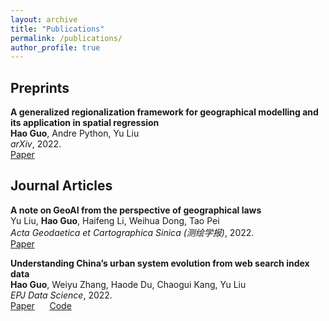 ```yaml
---
layout: archive
title: "Publications"
permalink: /publications/
author_profile: true
---
```


## Preprints
<b>A generalized regionalization framework for geographical modelling and its application in spatial regression</b><br>
<b>Hao Guo</b>, Andre Python, Yu Liu<br>
<i>arXiv</i>, 2022.<br>
[Paper](https://arxiv.org/abs/2206.09429)  

## Journal Articles

<b>A note on GeoAI from the perspective of geographical laws</b><br>
Yu Liu, <b>Hao Guo</b>, Haifeng Li, Weihua Dong, Tao Pei<br>
<i>Acta Geodaetica et Cartographica Sinica (*测绘学报*)</i>, 2022.<br>
[Paper](http://xb.sinomaps.com/CN/10.11947/j.AGCS.2022.20220125)

<b>Understanding China’s urban system evolution from web search index data</b><br>
<b>Hao Guo</b>, Weiyu Zhang, Haode Du, Chaogui Kang, Yu Liu<br>
<i>EPJ Data Science</i>, 2022.<br>
[Paper](https://epjdatascience.springeropen.com/articles/10.1140/epjds/s13688-022-00332-y) &nbsp;&nbsp;&nbsp;&nbsp; [Code](https://github.com/Nithouson/BaiduCityAttr)

